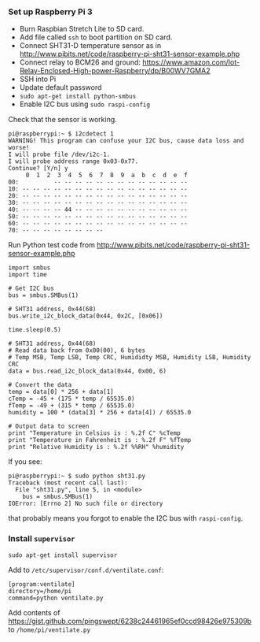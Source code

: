 ### Set up Raspberry Pi 3 ###

 * Burn Raspbian Stretch Lite to SD card.
 * Add file called `ssh` to boot partition on SD card.
 * Connect SHT31-D temperature sensor as in http://www.pibits.net/code/raspberry-pi-sht31-sensor-example.php
 * Connect relay to BCM26 and ground: https://www.amazon.com/Iot-Relay-Enclosed-High-power-Raspberry/dp/B00WV7GMA2
 * SSH into Pi
 * Update default password
 * `sudo apt-get install python-smbus`
 * Enable I2C bus using `sudo raspi-config`

Check that the sensor is working.

    pi@raspberrypi:~ $ i2cdetect 1
    WARNING! This program can confuse your I2C bus, cause data loss and worse!
    I will probe file /dev/i2c-1.
    I will probe address range 0x03-0x77.
    Continue? [Y/n] y
         0  1  2  3  4  5  6  7  8  9  a  b  c  d  e  f
    00:          -- -- -- -- -- -- -- -- -- -- -- -- --
    10: -- -- -- -- -- -- -- -- -- -- -- -- -- -- -- --
    20: -- -- -- -- -- -- -- -- -- -- -- -- -- -- -- --
    30: -- -- -- -- -- -- -- -- -- -- -- -- -- -- -- --
    40: -- -- -- -- 44 -- -- -- -- -- -- -- -- -- -- --
    50: -- -- -- -- -- -- -- -- -- -- -- -- -- -- -- --
    60: -- -- -- -- -- -- -- -- -- -- -- -- -- -- -- --
    70: -- -- -- -- -- -- -- --

Run Python test code from http://www.pibits.net/code/raspberry-pi-sht31-sensor-example.php

    import smbus
    import time

    # Get I2C bus
    bus = smbus.SMBus(1)

    # SHT31 address, 0x44(68)
    bus.write_i2c_block_data(0x44, 0x2C, [0x06])

    time.sleep(0.5)

    # SHT31 address, 0x44(68)
    # Read data back from 0x00(00), 6 bytes
    # Temp MSB, Temp LSB, Temp CRC, Humididty MSB, Humidity LSB, Humidity CRC
    data = bus.read_i2c_block_data(0x44, 0x00, 6)

    # Convert the data
    temp = data[0] * 256 + data[1]
    cTemp = -45 + (175 * temp / 65535.0)
    fTemp = -49 + (315 * temp / 65535.0)
    humidity = 100 * (data[3] * 256 + data[4]) / 65535.0

    # Output data to screen
    print "Temperature in Celsius is : %.2f C" %cTemp
    print "Temperature in Fahrenheit is : %.2f F" %fTemp
    print "Relative Humidity is : %.2f %%RH" %humidity

If you see:

    pi@raspberrypi:~ $ sudo python sht31.py
    Traceback (most recent call last):
      File "sht31.py", line 5, in <module>
        bus = smbus.SMBus(1)
    IOError: [Errno 2] No such file or directory

that probably means you forgot to enable the I2C bus with `raspi-config`.

### Install `supervisor` ###

`sudo apt-get install supervisor`

Add to `/etc/supervisor/conf.d/ventilate.conf`:

    [program:ventilate]
    directory=/home/pi
    command=python ventilate.py

Add contents of https://gist.github.com/pingswept/6238c24461965ef0ccd98426e975309b to `/home/pi/ventilate.py`

